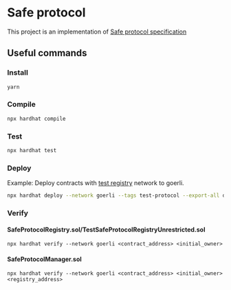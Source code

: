 # Safe protocol

This project is an implementation of [Safe protocol specification](https://github.com/5afe/safe-protocol-specs)

## Useful commands

### Install

```bash
yarn
```

### Compile

```bash
npx hardhat compile
```

### Test

```bash
npx hardhat test
```

### Deploy

Example: Deploy contracts with [test registry](./contracts/test/TestSafeProtocolRegistryUnrestricted.sol) network to goerli.
```bash
npx hardhat deploy --network goerli --tags test-protocol --export-all deployments.ts
```

### Verify

#### SafeProtocolRegistry.sol/TestSafeProtocolRegistryUnrestricted.sol
```
npx hardhat verify --network goerli <contract_address> <initial_owner>
```

#### SafeProtocolManager.sol
```
npx hardhat verify --network goerli <contract_address> <initial_owner> <registry_address>
```